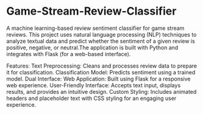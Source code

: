 # Game-Stream-Review-Classifier
A machine learning-based review sentiment classifier for game stream reviews. This project uses natural language processing (NLP) techniques to analyze textual data and predict whether the sentiment of a given review is positive, negative, or neutral.The application is built with Python and integrates with Flask (for a web-based interface).

Features:
Text Preprocessing: Cleans and processes review data to prepare it for classification.
Classification Model: Predicts sentiment using a trained model.
Dual Interface:
Web Application: Built using Flask for a responsive web experience.
User-Friendly Interface: Accepts text input, displays results, and provides an intuitive design.
Custom Styling: Includes animated headers and placeholder text with CSS styling for an engaging user experience.

